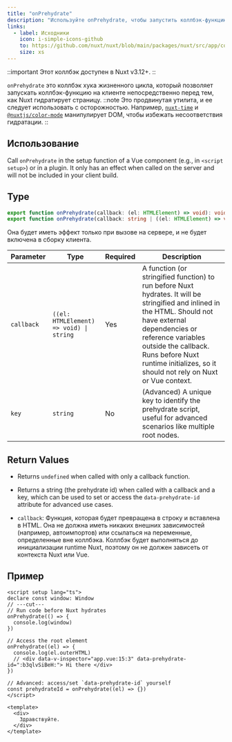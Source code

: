 ```yaml
---
title: "onPrehydrate"
description: "Используйте onPrehydrate, чтобы запустить коллбэк-функцию на клиенте непосредственно перед тем, как Nuxt гидратирует страницу."
links:
  - label: Исходники
    icon: i-simple-icons-github
    to: https://github.com/nuxt/nuxt/blob/main/packages/nuxt/src/app/composables/ssr.ts
    size: xs
---
```


::important
Этот коллбэк доступен в Nuxt v3.12+.
::

`onPrehydrate` это коллбэк хука жизненного цикла, который позволяет запускать коллбэк-функцию на клиенте непосредственно перед тем, как Nuxt гидратирует страницу.
::note
Это продвинутая утилита, и ее следует использовать с осторожностью. Например, [`nuxt-time`](https://github.com/danielroe/nuxt-time/pull/251) и [`@nuxtjs/color-mode`](https://github.com/nuxt-modules/color-mode/blob/main/src/script.js) манипулирует DOM, чтобы избежать несоответствия гидратации.
::

## Использование

Call `onPrehydrate` in the setup function of a Vue component (e.g., in `<script setup>`) or in a plugin. It only has an effect when called on the server and will not be included in your client build.

## Type

```ts [Signature]
export function onPrehydrate(callback: (el: HTMLElement) => void): void
export function onPrehydrate(callback: string | ((el: HTMLElement) => void), key?: string): undefined | string
```

Она будет иметь эффект только при вызове на сервере, и не будет включена в сборку клиента.

| Parameter | Type | Required | Description |
| ---- | --- | --- | --- |
| `callback` | `((el: HTMLElement) => void) \| string` | Yes | A function (or stringified function) to run before Nuxt hydrates. It will be stringified and inlined in the HTML. Should not have external dependencies or reference variables outside the callback. Runs before Nuxt runtime initializes, so it should not rely on Nuxt or Vue context. |
| `key` | `string` | No | (Advanced) A unique key to identify the prehydrate script, useful for advanced scenarios like multiple root nodes. |

## Return Values

- Returns `undefined` when called with only a callback function.
- Returns a string (the prehydrate id) when called with a callback and a key, which can be used to set or access the `data-prehydrate-id` attribute for advanced use cases.

- `callback`: Функция, которая будет превращена в строку и вставлена в HTML. Она не должна иметь никаких внешних зависимостей (например, автоимпортов) или ссылаться на переменные, определенные вне коллбэка. Коллбэк будет выполняться до инициализации runtime Nuxt, поэтому он не должен зависеть от контекста Nuxt или Vue.

## Пример

```vue twoslash [app.vue]
<script setup lang="ts">
declare const window: Window
// ---cut---
// Run code before Nuxt hydrates
onPrehydrate(() => {
  console.log(window)
})

// Access the root element
onPrehydrate((el) => {
  console.log(el.outerHTML)
  // <div data-v-inspector="app.vue:15:3" data-prehydrate-id=":b3qlvSiBeH:"> Hi there </div>
})

// Advanced: access/set `data-prehydrate-id` yourself
const prehydrateId = onPrehydrate((el) => {})
</script>

<template>
  <div>
    Здравствуйте.
  </div>
</template>
```
